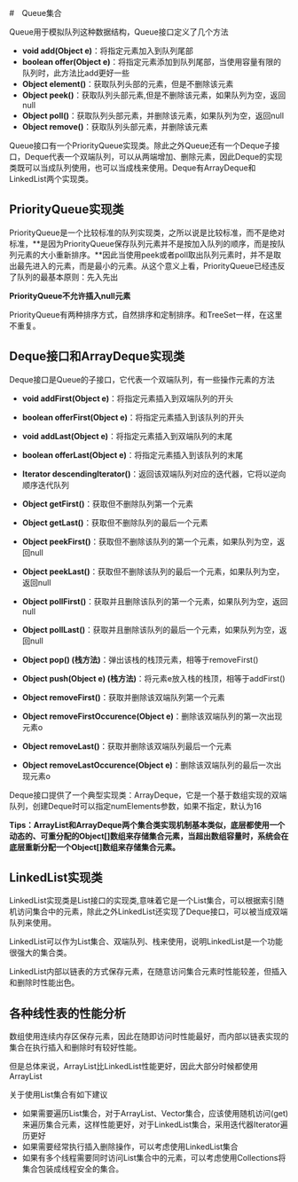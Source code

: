 #　Queue集合

Queue用于模拟队列这种数据结构，Queue接口定义了几个方法

- **void add(Object e)**：将指定元素加入到队列尾部
- **boolean offer(Object e)**：将指定元素添加到队列尾部，当使用容量有限的队列时，此方法比add更好一些
- **Object element()**：获取队列头部的元素，但是不删除该元素
- **Object peek()**：获取队列头部元素,但是不删除该元素，如果队列为空，返回null
- **Object poll()**：获取队列头部元素，并删除该元素，如果队列为空，返回null
- **Object remove()**：获取队列头部元素，并删除该元素

Queue接口有一个PriorityQueue实现类。除此之外Queue还有一个Deque子接口，Deque代表一个双端队列，可以从两端增加、删除元素，因此Deque的实现类既可以当成队列使用，也可以当成栈来使用。Deque有ArrayDeque和LinkedList两个实现类。



## PriorityQueue实现类

PriorityQueue是一个比较标准的队列实现类，之所以说是比较标准，而不是绝对标准，**是因为PriorityQueue保存队列元素并不是按加入队列的顺序，而是按队列元素的大小重新排序。**因此当使用peek或者poll取出队列元素时，并不是取出最先进入的元素，而是最小的元素。从这个意义上看，PriorityQueue已经违反了队列的最基本原则：先入先出

**PriorityQueue不允许插入null元素**

PriorityQueue有两种排序方式，自然排序和定制排序。和TreeSet一样，在这里不重复。





## Deque接口和ArrayDeque实现类



Deque接口是Queue的子接口，它代表一个双端队列，有一些操作元素的方法

- **void addFirst(Object e)**：将指定元素插入到双端队列的开头
- **boolean offerFirst(Object e)**：将指定元素插入到该队列的开头
- **void addLast(Object e)**：将指定元素插入到双端队列的末尾
- **boolean offerLast(Object e)**：将指定元素插入到该队列的末尾



- **Iterator descendingIterator()**：返回该双端队列对应的迭代器，它将以逆向顺序迭代队列

    

- **Object getFirst()**：获取但不删除队列第一个元素

- **Object getLast()**：获取但不删除队列的最后一个元素

    

- **Object peekFirst()**：获取但不删除该队列的第一个元素，如果队列为空，返回null

- **Object peekLast()**：获取但不删除该队列的最后一个元素，如果队列为空，返回null

- **Object pollFirst()**：获取并且删除该队列的第一个元素，如果队列为空，返回null

- **Object pollLast()**：获取并且删除该队列的最后一个元素，如果队列为空，返回null

    

- **Object pop() (栈方法)**：弹出该栈的栈顶元素，相等于removeFirst()

- **Object push(Object e) (栈方法)**：将元素e放入栈的栈顶，相等于addFirst()

- **Object removeFirst()**：获取并删除该双端队列第一个元素

- **Object removeFirstOccurence(Object e)**：删除该双端队列的第一次出现元素o

- **Object removeLast()**：获取并删除该双端队列最后一个元素

- **Object removeLastOccurence(Object e)**：删除该双端队列的最后一次出现元素o

Deque接口提供了一个典型实现类：ArrayDeque，它是一个基于数组实现的双端队列，创建Deque时可以指定numElements参数，如果不指定，默认为16



**Tips：ArrayList和ArrayDeque两个集合类实现机制基本类似，底层都使用一个动态的、可重分配的Object[]数组来存储集合元素，当超出数组容量时，系统会在底层重新分配一个Object[]数组来存储集合元素。**





## LinkedList实现类

LinkedList实现类是List接口的实现类,意味着它是一个List集合，可以根据索引随机访问集合中的元素，除此之外LinkedList还实现了Deque接口，可以被当成双端队列来使用。

LinkedList可以作为List集合、双端队列、栈来使用，说明LinkedList是一个功能很强大的集合类。

LinkedList内部以链表的方式保存元素，在随意访问集合元素时性能较差，但插入和删除时性能出色。



## 各种线性表的性能分析

数组使用连续内存区保存元素，因此在随即访问时性能最好，而内部以链表实现的集合在执行插入和删除时有较好性能。

但是总体来说，ArrayList比LinkedList性能更好，因此大部分时候都使用ArrayList

关于使用List集合有如下建议

- 如果需要遍历List集合，对于ArrayList、Vector集合，应该使用随机访问(get)来遍历集合元素，这样性能更好，对于LinkedList集合，采用迭代器Iterator遍历更好
- 如果需要经常执行插入删除操作，可以考虑使用LinkedList集合
- 如果有多个线程需要同时访问List集合中的元素，可以考虑使用Collections将集合包装成线程安全的集合。

